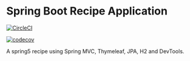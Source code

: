 # Spring Boot Recipe Application

[![CircleCI](https://circleci.com/gh/xuzishuo1996/spring5-recipe-app.svg?style=svg)](https://circleci.com/gh/xuzishuo1996/spring5-recipe-app)

[![codecov](https://codecov.io/gh/xuzishuo1996/spring5-recipe-app/branch/master/graph/badge.svg)](https://codecov.io/gh/xuzishuo1996/spring5-recipe-app)

A spring5 recipe using Spring MVC, Thymeleaf, JPA, H2 and DevTools. 